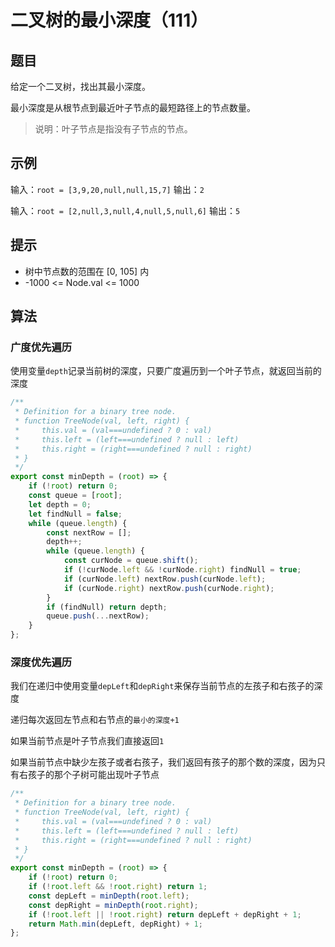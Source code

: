 # 二叉树的最小深度（111）

## 题目

给定一个二叉树，找出其最小深度。

最小深度是从根节点到最近叶子节点的最短路径上的节点数量。

> 说明：叶子节点是指没有子节点的节点。

## 示例

输入：`root = [3,9,20,null,null,15,7]`
输出：`2`

输入：`root = [2,null,3,null,4,null,5,null,6]`
输出：`5`

## 提示

- 树中节点数的范围在 [0, 105] 内
- -1000 <= Node.val <= 1000

## 算法

### 广度优先遍历

使用变量`depth`记录当前树的深度，只要广度遍历到一个叶子节点，就返回当前的深度

```js
/**
 * Definition for a binary tree node.
 * function TreeNode(val, left, right) {
 *     this.val = (val===undefined ? 0 : val)
 *     this.left = (left===undefined ? null : left)
 *     this.right = (right===undefined ? null : right)
 * }
 */
export const minDepth = (root) => {
	if (!root) return 0;
	const queue = [root];
	let depth = 0;
	let findNull = false;
	while (queue.length) {
		const nextRow = [];
		depth++;
		while (queue.length) {
			const curNode = queue.shift();
			if (!curNode.left && !curNode.right) findNull = true;
			if (curNode.left) nextRow.push(curNode.left);
			if (curNode.right) nextRow.push(curNode.right);
		}
		if (findNull) return depth;
		queue.push(...nextRow);
	}
};
```

### 深度优先遍历

我们在递归中使用变量`depLeft`和`depRight`来保存当前节点的左孩子和右孩子的深度

递归每次返回左节点和右节点的`最小的深度+1`

如果当前节点是叶子节点我们直接返回`1`

如果当前节点中缺少左孩子或者右孩子，我们返回有孩子的那个数的深度，因为只有右孩子的那个子树可能出现叶子节点

```js
/**
 * Definition for a binary tree node.
 * function TreeNode(val, left, right) {
 *     this.val = (val===undefined ? 0 : val)
 *     this.left = (left===undefined ? null : left)
 *     this.right = (right===undefined ? null : right)
 * }
 */
export const minDepth = (root) => {
	if (!root) return 0;
	if (!root.left && !root.right) return 1;
	const depLeft = minDepth(root.left);
	const depRight = minDepth(root.right);
	if (!root.left || !root.right) return depLeft + depRight + 1;
	return Math.min(depLeft, depRight) + 1;
};
```